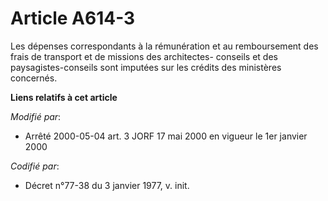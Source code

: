 # Article A614-3

Les dépenses correspondants à la rémunération et au remboursement des frais de transport et de missions des architectes-
conseils et des paysagistes-conseils sont imputées sur les crédits des ministères concernés.

**Liens relatifs à cet article**

_Modifié par_:

  - Arrêté 2000-05-04 art. 3 JORF 17 mai 2000 en vigueur le 1er janvier 2000

_Codifié par_:

  - Décret n°77-38 du 3 janvier 1977, v. init.
